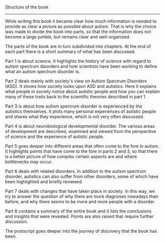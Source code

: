 <span id="calibre_link-4" class="calibre1"></span>Structure of the book<span id="calibre_link-82" class="caliber1"></span>
-------------------------------------------------- -------------------------------------------------- ---------------------

While writing this book it became clear how much information is needed to provide as clear a picture as possible about autism. That is why the choice was made to divide the book into parts, so that the information does not become a large jumble, but remains clear and well-organized.

The parts of the book are in turn subdivided into chapters. At the end of each part there is a short summary of what has been discussed.

Part 1 is about science. It highlights the history of science with regard to autism spectrum disorders and how scientists have been working to define what an autism spectrum disorder is.

Part 2 deals mainly with society's view on Autism Spectrum Disorders (ASD). It shows how society looks upon ASD and autistics. Here it explains what people in society notice about autistic people and how you can explain many of these traits back to the scientific theories described in part 1.

Part 3 is about how autism spectrum disorder is experienced by the autistics themselves. It plots many personal experiences of autistic people and shares what they experience, which is not very often discussed.

Part 4 is about neurobiological developmental disorder. The various areas of development are described, examined and viewed from the perspective of science and the experience of autistic people.

Part 5 goes deeper into different areas that often come to the fore in autism. It highlights points that have come to the fore in parts 2 and 3, so that there is a better picture of how complex certain aspects are and where bottlenecks may occur.

Part 6 deals with related disorders. In addition to the autism spectrum disorder, autistics can also suffer from other disorders, some of which have been highlighted and briefly reviewed.

Part 7 deals with changes that have taken place in society. In this way, we try to answer the question of why there are more diagnoses nowadays than before, and why there seems to be more and more people with a disorder.

Part 8 contains a summary of the entire book and it lists the conclusions and insights that were revealed. Points are also raised that require further discussion.

The postscript goes deeper into the journey of discovery that the book has been.
